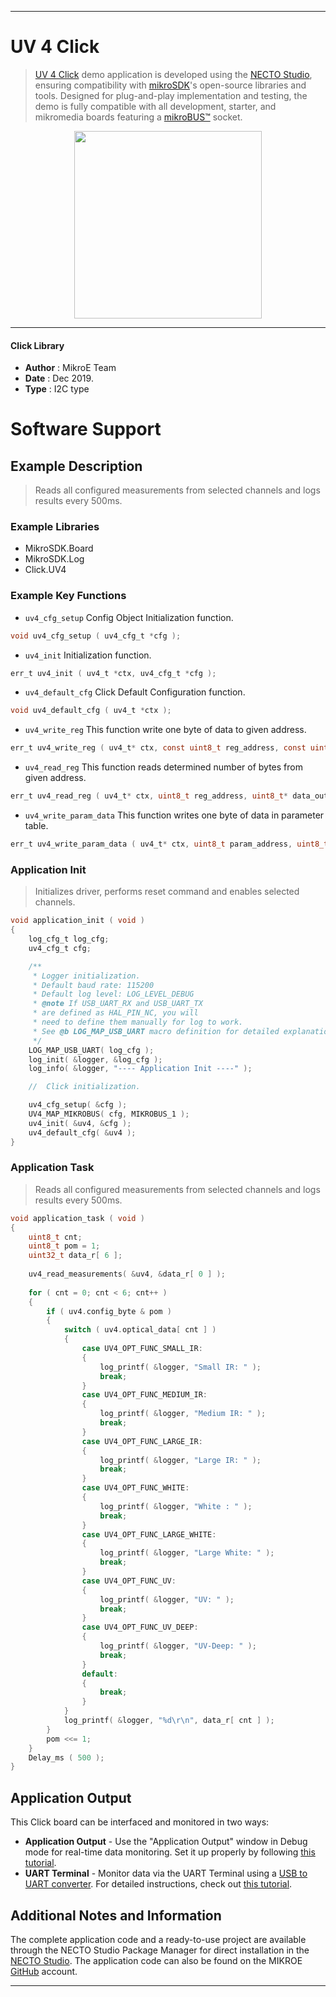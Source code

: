 
---
# UV 4 Click

> [UV 4 Click](https://www.mikroe.com/?pid_product=MIKROE-2989) demo application is developed using
the [NECTO Studio](https://www.mikroe.com/necto), ensuring compatibility with [mikroSDK](https://www.mikroe.com/mikrosdk)'s
open-source libraries and tools. Designed for plug-and-play implementation and testing, the demo is fully compatible with
all development, starter, and mikromedia boards featuring a [mikroBUS&trade;](https://www.mikroe.com/mikrobus) socket.

<p align="center">
  <img src="https://www.mikroe.com/?pid_product=MIKROE-2989&image=1" height=300px>
</p>

---

#### Click Library

- **Author**        : MikroE Team
- **Date**          : Dec 2019.
- **Type**          : I2C type

# Software Support

## Example Description

> Reads all configured measurements from selected channels and logs results every 500ms.

### Example Libraries

- MikroSDK.Board
- MikroSDK.Log
- Click.UV4

### Example Key Functions

- `uv4_cfg_setup` Config Object Initialization function. 
```c
void uv4_cfg_setup ( uv4_cfg_t *cfg );
``` 
 
- `uv4_init` Initialization function. 
```c
err_t uv4_init ( uv4_t *ctx, uv4_cfg_t *cfg );
```

- `uv4_default_cfg` Click Default Configuration function. 
```c
void uv4_default_cfg ( uv4_t *ctx );
```

- `uv4_write_reg` This function write one byte of data to given address. 
```c
err_t uv4_write_reg ( uv4_t* ctx, const uint8_t reg_address, const uint8_t transfer_data );
```
 
- `uv4_read_reg` This function reads determined number of bytes from given address. 
```c
err_t uv4_read_reg ( uv4_t* ctx, uint8_t reg_address, uint8_t* data_out, uint8_t inc_en, uint8_t n_bytes );
```

- `uv4_write_param_data` This function writes one byte of data in parameter table. 
```c
err_t uv4_write_param_data ( uv4_t* ctx, uint8_t param_address, uint8_t transfer_data );
```

### Application Init

> Initializes driver, performs reset command and enables selected channels.
 

```c
void application_init ( void )
{
    log_cfg_t log_cfg;
    uv4_cfg_t cfg;

    /** 
     * Logger initialization.
     * Default baud rate: 115200
     * Default log level: LOG_LEVEL_DEBUG
     * @note If USB_UART_RX and USB_UART_TX 
     * are defined as HAL_PIN_NC, you will 
     * need to define them manually for log to work. 
     * See @b LOG_MAP_USB_UART macro definition for detailed explanation.
     */
    LOG_MAP_USB_UART( log_cfg );
    log_init( &logger, &log_cfg );
    log_info( &logger, "---- Application Init ----" );

    //  Click initialization.

    uv4_cfg_setup( &cfg );
    UV4_MAP_MIKROBUS( cfg, MIKROBUS_1 );
    uv4_init( &uv4, &cfg );
    uv4_default_cfg( &uv4 );
}
```

### Application Task

> Reads all configured measurements from selected channels and logs results every 500ms.

```c
void application_task ( void )
{
    uint8_t cnt;
    uint8_t pom = 1;
    uint32_t data_r[ 6 ];
    
    uv4_read_measurements( &uv4, &data_r[ 0 ] );
    
    for ( cnt = 0; cnt < 6; cnt++ )
    {
        if ( uv4.config_byte & pom )
        {
            switch ( uv4.optical_data[ cnt ] )
            {
                case UV4_OPT_FUNC_SMALL_IR:
                {
                    log_printf( &logger, "Small IR: " );
                    break;
                }
                case UV4_OPT_FUNC_MEDIUM_IR:
                {
                    log_printf( &logger, "Medium IR: " );
                    break;
                }
                case UV4_OPT_FUNC_LARGE_IR:
                {
                    log_printf( &logger, "Large IR: " );
                    break;
                }
                case UV4_OPT_FUNC_WHITE:
                {
                    log_printf( &logger, "White : " );
                    break;
                }
                case UV4_OPT_FUNC_LARGE_WHITE:
                {
                    log_printf( &logger, "Large White: " );
                    break;
                }
                case UV4_OPT_FUNC_UV:
                {
                    log_printf( &logger, "UV: " );
                    break;
                }
                case UV4_OPT_FUNC_UV_DEEP:
                {
                    log_printf( &logger, "UV-Deep: " );
                    break;
                }
                default:
                {
                    break;
                }
            }
            log_printf( &logger, "%d\r\n", data_r[ cnt ] );
        }
        pom <<= 1;
    }
    Delay_ms ( 500 );
}
```

## Application Output

This Click board can be interfaced and monitored in two ways:
- **Application Output** - Use the "Application Output" window in Debug mode for real-time data monitoring.
Set it up properly by following [this tutorial](https://www.youtube.com/watch?v=ta5yyk1Woy4).
- **UART Terminal** - Monitor data via the UART Terminal using
a [USB to UART converter](https://www.mikroe.com/click/interface/usb?interface*=uart,uart). For detailed instructions,
check out [this tutorial](https://help.mikroe.com/necto/v2/Getting%20Started/Tools/UARTTerminalTool).

## Additional Notes and Information

The complete application code and a ready-to-use project are available through the NECTO Studio Package Manager for 
direct installation in the [NECTO Studio](https://www.mikroe.com/necto). The application code can also be found on
the MIKROE [GitHub](https://github.com/MikroElektronika/mikrosdk_click_v2) account.

---
